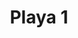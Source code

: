 ---
title: Playa 1
date: 
draft: false

# descripcion
description : Aros en caracol y resina. Anzuelo en plata 925.

materials: 

color: 

dimensions: Diámetro 2,80 cm. Largo total 4,20 cm

code: 01-01-0736

type: "Aros"

categories: []

price: $2.970,00

price_eftvo: $2.525,00

# Images
# first image will be shown in the product page
images:
  # - image: "images/path_to_image"
  # La ubicacion de las imagenes es imagenes/Aros/Aros.Colgantes/01-01-0736-playa-1
  - image: "./images/aros/colgantes/01-01-0736-playa-1_a.jpg"
  - image: "./images/aros/colgantes/01-01-0736-playa-1_b.jpg"
---